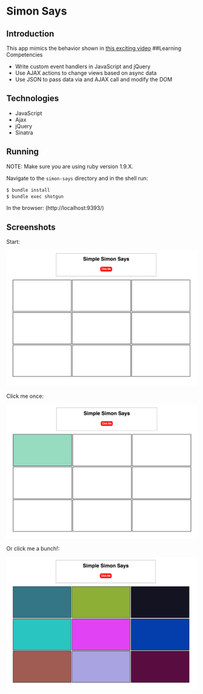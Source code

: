 # Simon Says
## Introduction
This app mimics the behavior shown in [this exciting video](http://player.vimeo.com/video/65261103)
##Learning Competencies 
  * Write custom event handlers in JavaScript and jQuery
  * Use AJAX actions to change views based on async data
  * Use JSON to pass data via and AJAX call and modify the DOM

## Technologies
* JavaScript
* Ajax
* jQuery
* Sinatra
 
## Running
NOTE: Make sure you are using ruby version 1.9.X.

Navigate to the `simon-says` directory and in the shell run:
```sh
$ bundle install
$ bundle exec shotgun
```
In the browser: (http://localhost:9393/)

## Screenshots
Start:

![Step 1](imgs/01.png "Step 1")

Click me once:

![Step 2](imgs/02.png "Step 2")

Or click me a bunch!:

![Step 3](imgs/03.png "Step 3")